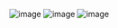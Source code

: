 ![image](https://user-images.githubusercontent.com/95114619/183062962-20f80676-d0cf-45ec-bdfc-6125fd252860.png)
![image](https://user-images.githubusercontent.com/95114619/183063029-4f025ca1-1003-423b-966b-29dd3ef8297f.png)
![image](https://user-images.githubusercontent.com/95114619/183063234-74276d89-6954-4109-8153-237343ff531f.png)

